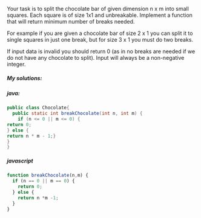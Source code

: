 Your task is to split the chocolate bar of given dimension n x m into small squares. Each square is of size 1x1 and unbreakable. Implement a function that will return minimum number of breaks needed.

For example if you are given a chocolate bar of size 2 x 1 you can split it to single squares in just one break, but for size 3 x 1 you must do two breaks.

If input data is invalid you should return 0 (as in no breaks are needed if we do not have any chocolate to split). Input will always be a non-negative integer.


##### My solutions:


##### java:

````java
public class Chocolate{
  public static int breakChocolate(int n, int m) {
    if (n <= 0 || m <= 0) {
return 0;
} else {
return n * m - 1;}
}
}
````

##### javascript


````javascript
function breakChocolate(n,m) {
  if (n == 0 || m == 0) {
    return 0;
  } else {
    return n *m -1;
  }
}
````
